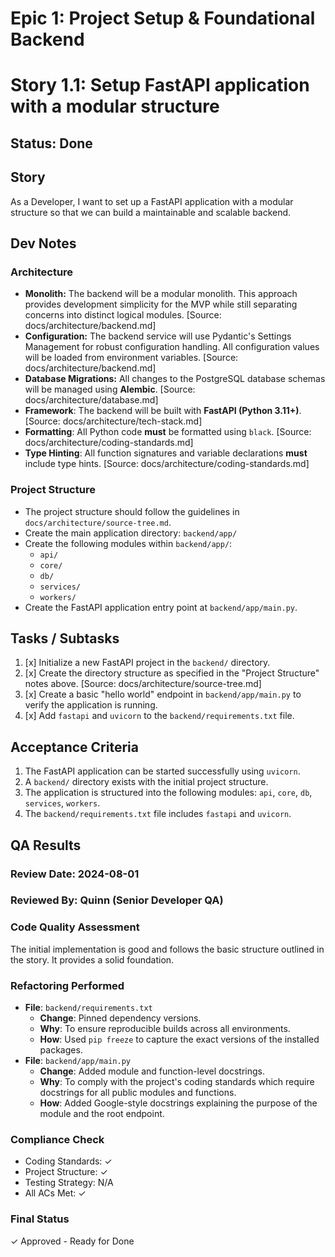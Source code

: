 
# Epic 1: Project Setup & Foundational Backend
# Story 1.1: Setup FastAPI application with a modular structure

## Status: Done

## Story

As a Developer, I want to set up a FastAPI application with a modular structure so that we can build a maintainable and scalable backend.

## Dev Notes

### Architecture

*   **Monolith:** The backend will be a modular monolith. This approach provides development simplicity for the MVP while still separating concerns into distinct logical modules. [Source: docs/architecture/backend.md]
*   **Configuration:** The backend service will use Pydantic's Settings Management for robust configuration handling. All configuration values will be loaded from environment variables. [Source: docs/architecture/backend.md]
*   **Database Migrations:** All changes to the PostgreSQL database schemas will be managed using **Alembic**. [Source: docs/architecture/database.md]
*   **Framework**: The backend will be built with **FastAPI (Python 3.11+)**. [Source: docs/architecture/tech-stack.md]
*   **Formatting**: All Python code **must** be formatted using `black`. [Source: docs/architecture/coding-standards.md]
*   **Type Hinting**: All function signatures and variable declarations **must** include type hints. [Source: docs/architecture/coding-standards.md]

### Project Structure

*   The project structure should follow the guidelines in `docs/architecture/source-tree.md`.
*   Create the main application directory: `backend/app/`
*   Create the following modules within `backend/app/`:
    *   `api/`
    *   `core/`
    *   `db/`
    *   `services/`
    *   `workers/`
*   Create the FastAPI application entry point at `backend/app/main.py`.

## Tasks / Subtasks

1.  [x] Initialize a new FastAPI project in the `backend/` directory.
2.  [x] Create the directory structure as specified in the "Project Structure" notes above. [Source: docs/architecture/source-tree.md]
3.  [x] Create a basic "hello world" endpoint in `backend/app/main.py` to verify the application is running.
4.  [x] Add `fastapi` and `uvicorn` to the `backend/requirements.txt` file.

## Acceptance Criteria

1.  The FastAPI application can be started successfully using `uvicorn`.
2.  A `backend/` directory exists with the initial project structure.
3.  The application is structured into the following modules: `api`, `core`, `db`, `services`, `workers`.
4.  The `backend/requirements.txt` file includes `fastapi` and `uvicorn`.

## QA Results

### Review Date: 2024-08-01
### Reviewed By: Quinn (Senior Developer QA)

### Code Quality Assessment
The initial implementation is good and follows the basic structure outlined in the story. It provides a solid foundation.

### Refactoring Performed
- **File**: `backend/requirements.txt`
  - **Change**: Pinned dependency versions.
  - **Why**: To ensure reproducible builds across all environments.
  - **How**: Used `pip freeze` to capture the exact versions of the installed packages.
- **File**: `backend/app/main.py`
  - **Change**: Added module and function-level docstrings.
  - **Why**: To comply with the project's coding standards which require docstrings for all public modules and functions.
  - **How**: Added Google-style docstrings explaining the purpose of the module and the root endpoint.

### Compliance Check
- Coding Standards: ✓
- Project Structure: ✓
- Testing Strategy: N/A
- All ACs Met: ✓

### Final Status
✓ Approved - Ready for Done 